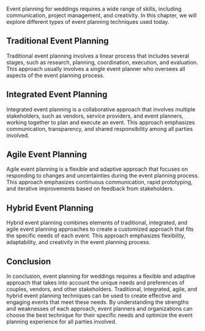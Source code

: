 
Event planning for weddings requires a wide range of skills, including communication, project management, and creativity. In this chapter, we will explore different types of event planning techniques used today.

Traditional Event Planning
--------------------------

Traditional event planning involves a linear process that includes several stages, such as research, planning, coordination, execution, and evaluation. This approach usually involves a single event planner who oversees all aspects of the event planning process.

Integrated Event Planning
-------------------------

Integrated event planning is a collaborative approach that involves multiple stakeholders, such as vendors, service providers, and event planners, working together to plan and execute an event. This approach emphasizes communication, transparency, and shared responsibility among all parties involved.

Agile Event Planning
--------------------

Agile event planning is a flexible and adaptive approach that focuses on responding to changes and uncertainties during the event planning process. This approach emphasizes continuous communication, rapid prototyping, and iterative improvements based on feedback from stakeholders.

Hybrid Event Planning
---------------------

Hybrid event planning combines elements of traditional, integrated, and agile event planning approaches to create a customized approach that fits the specific needs of each event. This approach emphasizes flexibility, adaptability, and creativity in the event planning process.

Conclusion
----------

In conclusion, event planning for weddings requires a flexible and adaptive approach that takes into account the unique needs and preferences of couples, vendors, and other stakeholders. Traditional, integrated, agile, and hybrid event planning techniques can be used to create effective and engaging events that meet these needs. By understanding the strengths and weaknesses of each approach, event planners and organizations can choose the best technique for their specific needs and optimize the event planning experience for all parties involved.
